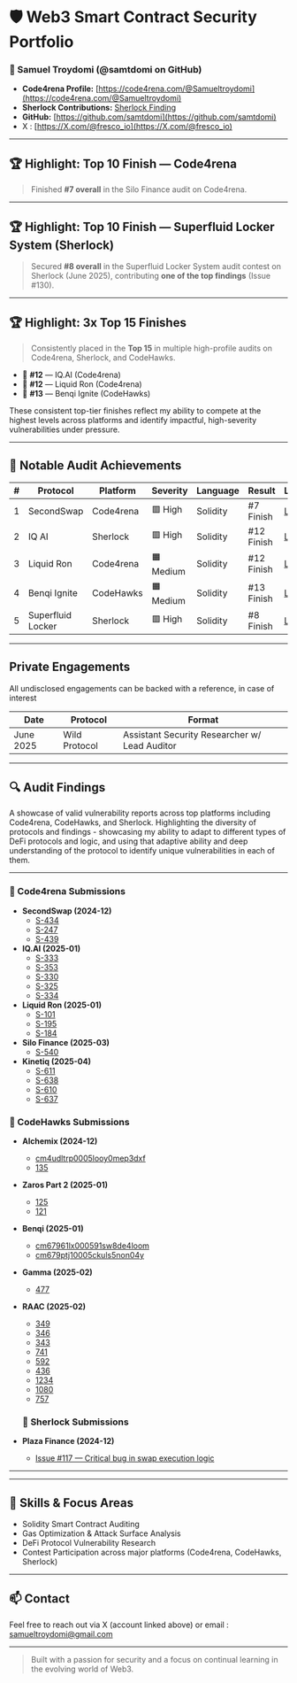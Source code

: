 
# 🛡️ Web3 Smart Contract Security Portfolio

### 👤 Samuel Troydomi (@samtdomi on GitHub)

- **Code4rena Profile:** [https://code4rena.com/@Samueltroydomi](https://code4rena.com/@Samueltroydomi)
- **Sherlock Contributions:** [Sherlock Finding](https://github.com/sherlock-audit/2024-12-plaza-finance-judging/issues/117)
- **GitHub:** [https://github.com/samtdomi](https://github.com/samtdomi)
- X : [https://X.com/@fresco_io](https://X.com/@fresco_io)

---

## 🏆 Highlight: Top 10 Finish — Code4rena

> Finished **#7 overall** in the Silo Finance audit on Code4rena.

---

## 🏆 Highlight: Top 10 Finish — Superfluid Locker System (Sherlock)

> Secured **#8 overall** in the Superfluid Locker System audit contest on Sherlock (June 2025), contributing **one of the top findings** (Issue #130).

---

## 🏆 Highlight: 3x Top 15 Finishes

> Consistently placed in the **Top 15** in multiple high-profile audits on Code4rena, Sherlock, and CodeHawks.

- 🏅 **#12** — IQ.AI (Code4rena)
- 🏅 **#12** — Liquid Ron (Code4rena)
- 🏅 **#13** — Benqi Ignite (CodeHawks)

These consistent top-tier finishes reflect my ability to compete at the highest levels across platforms and identify impactful, high-severity vulnerabilities under pressure.

---

## 🏅 Notable Audit Achievements

| #  | Protocol       | Platform   | Severity   | Language | Result       | Link                                                                 |
|----|----------------|------------|------------|----------|--------------|----------------------------------------------------------------------|
| 1  | SecondSwap     | Code4rena  | 🟥 High    | Solidity | #7 Finish    | [Link](https://code4rena.com/audits/2025-03-silo-finance/submissions/S-540)       |
| 2  | IQ AI          | Sherlock   | 🟥 High    | Solidity | #12 Finish   | [Link](https://code4rena.com/audits/2025-01-iq-ai/submissions/S-333)              |
| 3  | Liquid Ron     | Code4rena  | 🟧 Medium  | Solidity | #12 Finish   | [Link](https://code4rena.com/audits/2025-01-liquid-ron/submissions/S-101)         |
| 4  | Benqi Ignite   | CodeHawks  | 🟧 Medium  | Solidity | #13 Finish   | [Link](https://codehawks.cyfrin.io/c/2025-01-benqi/s/cm67961lx000591sw8de4loom)   |
| 5  | Superfluid Locker| Sherlock  | 🟥 High   | Solidity  | #8 Finish     | [Link](https://github.com/sherlock-audit/2025-06-superfluid-locker-system-judging/issues/130) |

---

## Private Engagements
All undisclosed engagements can be backed with a reference, in case of interest

| Date        | Protocol    | Format                                 |
|-------------|-------------|----------------------------------------|
| June 2025   | Wild Protocol | Assistant Security Researcher w/ Lead Auditor |

---

## 🔍 Audit Findings

A showcase of valid vulnerability reports across top platforms including Code4rena, CodeHawks, and Sherlock. Highlighting the diversity of protocols and findings - showcasing my ability to adapt to different types of DeFi protocols and logic, and using that adaptive ability and deep understanding of the protocol to identify unique vulnerabilities in each of them.

---

### 📘 Code4rena Submissions

- **SecondSwap (2024-12)**
  - [S-434](https://code4rena.com/audits/2024-12-secondswap/submissions/S-434)
  - [S-247](https://code4rena.com/audits/2024-12-secondswap/submissions/S-247)
  - [S-439](https://code4rena.com/audits/2024-12-secondswap/submissions/S-439)
- **IQ.AI (2025-01)**
  - [S-333](https://code4rena.com/audits/2025-01-iq-ai/submissions/S-333)
  - [S-353](https://code4rena.com/audits/2025-01-iq-ai/submissions/S-353)
  - [S-330](https://code4rena.com/audits/2025-01-iq-ai/submissions/S-330)
  - [S-325](https://code4rena.com/audits/2025-01-iq-ai/submissions/S-325)
  - [S-334](https://code4rena.com/audits/2025-01-iq-ai/submissions/S-334)
- **Liquid Ron (2025-01)**
  - [S-101](https://code4rena.com/audits/2025-01-liquid-ron/submissions/S-101)
  - [S-195](https://code4rena.com/audits/2025-01-liquid-ron/submissions/S-195)
  - [S-184](https://code4rena.com/audits/2025-01-liquid-ron/submissions/S-184)
- **Silo Finance (2025-03)**
  - [S-540](https://code4rena.com/audits/2025-03-silo-finance/submissions/S-540)
- **Kinetiq (2025-04)**
  - [S-611](https://code4rena.com/audits/2025-04-kinetiq/submissions/S-611)
  - [S-638](https://code4rena.com/audits/2025-04-kinetiq/submissions/S-638)
  - [S-610](https://code4rena.com/audits/2025-04-kinetiq/submissions/S-610)
  - [S-637](https://code4rena.com/audits/2025-04-kinetiq/submissions/S-637)

### 📕 CodeHawks Submissions

- **Alchemix (2024-12)**
  - [cm4udltrp0005looy0mep3dxf](https://codehawks.cyfrin.io/c/2024-12-alchemix/s/cm4udltrp0005looy0mep3dxf)
  - [135](https://codehawks.cyfrin.io/c/2024-12-alchemix/s/135)
- **Zaros Part 2 (2025-01)**
  - [125](https://codehawks.cyfrin.io/c/2025-01-zaros-part-2/s/125)
  - [121](https://codehawks.cyfrin.io/c/2025-01-zaros-part-2/s/121)
- **Benqi (2025-01)**
  - [cm67961lx000591sw8de4loom](https://codehawks.cyfrin.io/c/2025-01-benqi/s/cm67961lx000591sw8de4loom)
  - [cm679ptj10005ckuls5non04y](https://codehawks.cyfrin.io/c/2025-01-benqi/s/cm679ptj10005ckuls5non04y)
- **Gamma (2025-02)**
  - [477](https://codehawks.cyfrin.io/c/2025-02-gamma/s/477)
- **RAAC (2025-02)**
  - [349](https://codehawks.cyfrin.io/c/2025-02-raac/s/349)
  - [346](https://codehawks.cyfrin.io/c/2025-02-raac/s/346)
  - [343](https://codehawks.cyfrin.io/c/2025-02-raac/s/343)
  - [741](https://codehawks.cyfrin.io/c/2025-02-raac/s/741)
  - [592](https://codehawks.cyfrin.io/c/2025-02-raac/s/592)
  - [436](https://codehawks.cyfrin.io/c/2025-02-raac/s/436)
  - [1234](https://codehawks.cyfrin.io/c/2025-02-raac/s/1234)
  - [1080](https://codehawks.cyfrin.io/c/2025-02-raac/s/1080)
  - [757](https://codehawks.cyfrin.io/c/2025-02-raac/s/757)
 

  ### 📘 Sherlock Submissions
 
- **Plaza Finance (2024-12)**
  - [Issue #117 — Critical bug in swap execution logic](https://github.com/sherlock-audit/2024-12-plaza-finance-judging/issues/117)

---

---

## 🧠 Skills & Focus Areas

- Solidity Smart Contract Auditing
- Gas Optimization & Attack Surface Analysis
- DeFi Protocol Vulnerability Research
- Contest Participation across major platforms (Code4rena, CodeHawks, Sherlock)

---

## 📫 Contact

Feel free to reach out via X (account linked above) or email : samueltroydomi@gmail.com

---

> Built with a passion for security and a focus on continual learning in the evolving world of Web3.
